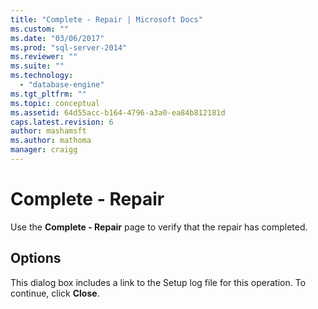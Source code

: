```yaml
---
title: "Complete - Repair | Microsoft Docs"
ms.custom: ""
ms.date: "03/06/2017"
ms.prod: "sql-server-2014"
ms.reviewer: ""
ms.suite: ""
ms.technology: 
  - "database-engine"
ms.tgt_pltfrm: ""
ms.topic: conceptual
ms.assetid: 64d55acc-b164-4796-a3a0-ea84b812181d
caps.latest.revision: 6
author: mashamsft
ms.author: mathoma
manager: craigg
---
```

# Complete - Repair
  Use the **Complete - Repair** page to verify that the repair has completed.  
  
## Options  
 This dialog box includes a link to the Setup log file for this operation. To continue, click **Close**.  
  
  
